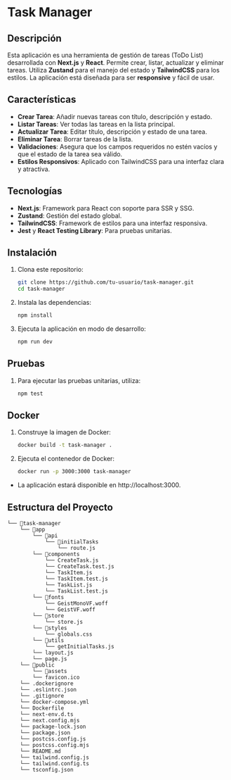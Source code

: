 # Task Manager

## Descripción

Esta aplicación es una herramienta de gestión de tareas (ToDo List) desarrollada con **Next.js** y **React**. Permite crear, listar, actualizar y eliminar tareas. Utiliza **Zustand** para el manejo del estado y **TailwindCSS** para los estilos. La aplicación está diseñada para ser **responsive** y fácil de usar.

## Características

- **Crear Tarea**: Añadir nuevas tareas con título, descripción y estado.
- **Listar Tareas**: Ver todas las tareas en la lista principal.
- **Actualizar Tarea**: Editar título, descripción y estado de una tarea.
- **Eliminar Tarea**: Borrar tareas de la lista.
- **Validaciones**: Asegura que los campos requeridos no estén vacíos y que el estado de la tarea sea válido.
- **Estilos Responsivos**: Aplicado con TailwindCSS para una interfaz clara y atractiva.

## Tecnologías

- **Next.js**: Framework para React con soporte para SSR y SSG.
- **Zustand**: Gestión del estado global.
- **TailwindCSS**: Framework de estilos para una interfaz responsiva.
- **Jest** y **React Testing Library**: Para pruebas unitarias.

## Instalación

1. Clona este repositorio:

   ```bash
   git clone https://github.com/tu-usuario/task-manager.git
   cd task-manager
   ```

2. Instala las dependencias:

   ```bash
   npm install
   ```

3. Ejecuta la aplicación en modo de desarrollo:

   ```bash
   npm run dev
   ```

## Pruebas

1. Para ejecutar las pruebas unitarias, utiliza:

   ```bash
   npm test
   ```

## Docker

1. Construye la imagen de Docker:

   ```bash
   docker build -t task-manager .
   ```

2. Ejecuta el contenedor de Docker:

   ```bash
   docker run -p 3000:3000 task-manager
   ```
-   La aplicación estará disponible en http://localhost:3000.

## Estructura del Proyecto
```
└── 📁task-manager
    └── 📁app
        └── 📁api
            └── 📁initialTasks
                └── route.js
        └── 📁components
            └── CreateTask.js
            └── CreateTask.test.js
            └── TaskItem.js
            └── TaskItem.test.js
            └── TaskList.js
            └── TaskList.test.js
        └── 📁fonts
            └── GeistMonoVF.woff
            └── GeistVF.woff
        └── 📁store
            └── store.js
        └── 📁styles
            └── globals.css
        └── 📁utils
            └── getInitialTasks.js
        └── layout.js
        └── page.js
    └── 📁public
        └── 📁assets
        └── favicon.ico
    └── .dockerignore
    └── .eslintrc.json
    └── .gitignore
    └── docker-compose.yml
    └── Dockerfile
    └── next-env.d.ts
    └── next.config.mjs
    └── package-lock.json
    └── package.json
    └── postcss.config.js
    └── postcss.config.mjs
    └── README.md
    └── tailwind.config.js
    └── tailwind.config.ts
    └── tsconfig.json
```
